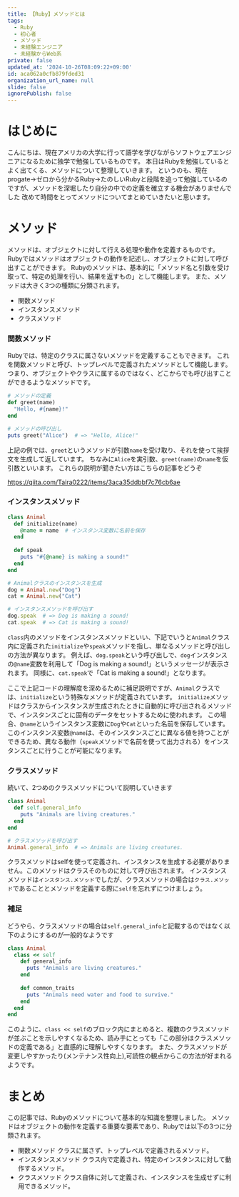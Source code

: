 ```yaml
---
title: 【Ruby】メソッドとは
tags:
  - Ruby
  - 初心者
  - メソッド
  - 未経験エンジニア
  - 未経験からWeb系
private: false
updated_at: '2024-10-26T08:09:22+09:00'
id: aca062a0cfb879fded31
organization_url_name: null
slide: false
ignorePublish: false
---
```

# はじめに
こんにちは、現在アメリカの大学に行って語学を学びながらソフトウェアエンジニアになるために独学で勉強しているものです。
本日はRubyを勉強しているとよく出てくる、メソッドについて整理していきます。
というのも、現在progate→ゼロから分かるRuby→たのしいRubyと段階を追って勉強しているのですが、メソッドを深堀したり自分の中での定義を確立する機会がありませんでした
改めて時間をとってメソッドについてまとめていきたいと思います。

# メソッド
メソッドは、オブジェクトに対して行える処理や動作を定義するものです。
Rubyではメソッドはオブジェクトの動作を記述し、オブジェクトに対して呼び出すことができます。
Rubyのメソッドは、基本的に「メソッド名と引数を受け取って、特定の処理を行い、結果を返すもの」として機能します。
また、メソッドは大きく3つの種類に分類されます。

* 関数メソッド
* インスタンスメソッド
* クラスメソッド

### 関数メソッド
Rubyでは、特定のクラスに属さないメソッドを定義することもできます。
これを関数メソッドと呼び、トップレベルで定義されたメソッドとして機能します。
つまり、オブジェクトやクラスに属するのではなく、どこからでも呼び出すことができるようなメソッドです。
```ruby:method.rb
# メソッドの定義
def greet(name)
  "Hello, #{name}!"
end

# メソッドの呼び出し
puts greet("Alice")  # => "Hello, Alice!"
```
上記の例では、`greet`というメソッドが引数`name`を受け取り、それを使って挨拶文を生成して返しています。
ちなみに`Alice`を実引数、`greet(name)`の`name`を仮引数といいます。
これらの説明が聞きたい方はこちらの記事をどうぞ

https://qiita.com/Taira0222/items/3aca35ddbbf7c76cb6ae

### インスタンスメソッド
```ruby:method2.rb
class Animal
  def initialize(name)
    @name = name  # インスタンス変数に名前を保存
  end
  
  def speak
    puts "#{@name} is making a sound!"
  end
end

# Animalクラスのインスタンスを生成
dog = Animal.new("Dog")
cat = Animal.new("Cat")

# インスタンスメソッドを呼び出す
dog.speak  # => Dog is making a sound!
cat.speak  # => Cat is making a sound!
```
`class`内のメソッドをインスタンスメソッドといい、下記でいうと`Animal`クラス内に定義された`initialize`や`speak`メソッドを指し、単なるメソッドと呼び出しの方法が異なります。
例えば、`dog.speak`という呼び出しで、`dog`インスタンスの`@name`変数を利用して「Dog is making a sound!」というメッセージが表示されます。
同様に、`cat.speak`で「Cat is making a sound!」となります。

ここで上記コードの理解度を深めるために補足説明ですが、`Animal`クラスでは、`initialize`という特殊なメソッドが定義されています。
`initialize`メソッドはクラスからインスタンスが生成されたときに自動的に呼び出されるメソッドで、インスタンスごとに固有のデータをセットするために使われます。
この場合、`@name`というインスタンス変数に`Dog`や`Cat`といった名前を保存しています。
このインスタンス変数`@name`は、そのインスタンスごとに異なる値を持つことができるため、異なる動作（`speak`メソッドで名前を使って出力される）をインスタンスごとに行うことが可能になります。

### クラスメソッド
続いて、2つめのクラスメソッドについて説明していきます
```ruby:class1.rb
class Animal
  def self.general_info
    puts "Animals are living creatures."
  end
end

# クラスメソッドを呼び出す
Animal.general_info  # => Animals are living creatures.
```
クラスメソッドはselfを使って定義され、インスタンスを生成する必要がありません。このメソッドはクラスそのものに対して呼び出されます。
インスタンスメソッドは`インスタンス.メソッド`でしたが、クラスメソッドの場合は`クラス.メソッド`であることとメソッドを定義する際に`self`を忘れずにつけましょう。

### 補足
どうやら、クラスメソッドの場合は`self.general_info`と記載するのではなく以下のようにするのが一般的なようです
```ruby:compliment.rb
class Animal
  class << self
    def general_info
      puts "Animals are living creatures."
    end
    
    def common_traits
      puts "Animals need water and food to survive."
    end
  end
end
```
このように、`class << self`のブロック内にまとめると、複数のクラスメソッドが並ぶことを示しやすくなるため、読み手にとっても「この部分はクラスメソッドの定義である」と直感的に理解しやすくなります。
また、クラスメソッドが変更しやすかったり(メンテナンス性向上),可読性の観点からこの方法が好まれるようです。

# まとめ
この記事では、Rubyのメソッドについて基本的な知識を整理しました。
メソッドはオブジェクトの動作を定義する重要な要素であり、Rubyでは以下の3つに分類されます。

* 関数メソッド
クラスに属さず、トップレベルで定義されるメソッド。
* インスタンスメソッド
クラス内で定義され、特定のインスタンスに対して動作するメソッド。
* クラスメソッド
クラス自体に対して定義され、インスタンスを生成せずに利用できるメソッド。
